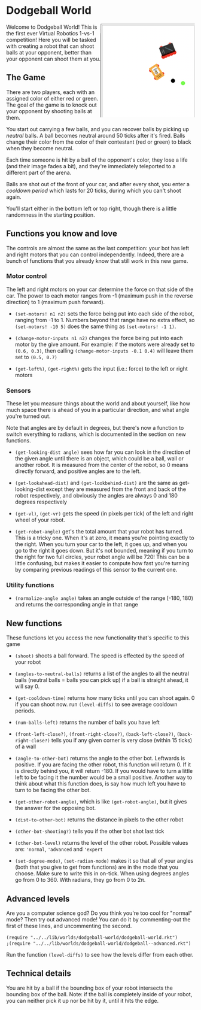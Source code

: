 # Dodgeball World

<img src="./images/img3.png" width="50%" align="right">

Welcome to Dodgeball World! This is the first ever Virtual Robotics
1-vs-1 competition!  Here you will be tasked with creating a robot
that can shoot balls at your opponent, better than your opponent can
shoot them at you.

## The Game

There are two players, each with an assigned color of either red or
green.  The goal of the game is to knock out your opponent by shooting
balls at them.

You start out carrying a few balls, and you can recover balls by
picking up *neutral* balls.  A ball becomes neutral around 50 ticks
after it's fired.  Balls change their color from the color of their
contestant (red or green) to black when they become neutral.

Each time someone is hit by a ball of the opponent's color, they lose
a life (and their image fades a bit), and they're immediately
teleported to a different part of the arena.

Balls are shot out of the front of your car, and after every shot, you
enter a *cooldown period* which lasts for 20 ticks, during which you
can't shoot again.

You'll start either in the bottom left or top right, though there is a
little randomness in the starting position.

## Functions you know and love

The controls are almost the same as the last competition: your bot has
left and right motors that you can control independently.  Indeed,
there are a bunch of functions that you already know that still work
in this new game.

### Motor control

The left and right motors on your car determine the force on that side
of the car.  The power to each motor ranges from -1 (maximum push in
the reverse direction) to 1 (maximum push forward).

- `(set-motors! n1 n2)` sets the force being put into each side of the
  robot, ranging from -1 to 1.  Numbers beyond that range have no
  extra effect, so `(set-motors! -10 5)` does the same thing as
  `(set-motors! -1 1)`.

- `(change-motor-inputs n1 n2)` changes the force being put into each
  motor by the give amount.  For example: if the motors were already
  set to `(0.6, 0.3)`, then calling `(change-motor-inputs -0.1 0.4)`
  will leave them set to `(0.5, 0.7)`

- `(get-left%)`, `(get-right%)` gets the input (i.e.: force) to the
  left or right motors

### Sensors

These let you measure things about the world and about yourself, like
how much space there is ahead of you in a particular direction, and
what angle you're turned out.

Note that angles are by default in degrees, but there's now a function
to switch everything to radians, which is documented in the section on
new functions.

- `(get-looking-dist angle)` sees how far you can look in the
  direction of the given angle until there is an object, which could
  be a ball, wall or another robot. It is measured from the center of
  the robot, so 0 means directly forward, and positive angles are to
  the left.

- `(get-lookahead-dist)` and `(get-lookbehind-dist)` are the same as
  get-looking-dist except they are measured from the front and back of
  the robot respectively, and obviously the angles are always 0 and
  180 degrees respectively

- `(get-vl)`, `(get-vr)` gets the speed (in pixels per tick) of the
  left and right wheel of your robot.

- `(get-robot-angle)` get's the total amount that your robot has
  turned.  This is a tricky one.  When it's at zero, it means you're
  pointing exactly to the right.  When you turn your car to the left,
  it goes up, and when you go to the right it goes down.  But it's not
  bounded, meaning if you turn to the right for two full circles, your
  robot angle will be 720!  This can be a little confusing, but makes
  it easier to compute how fast you're turning by comparing previous
  readings of this sensor to the current one.

### Utility functions

- `(normalize-angle angle)` takes an angle outside of the range [-180,
  180) and returns the corresponding angle in that range

## New functions

These functions let you access the new functionality that's specific
to this game

- `(shoot)` shoots a ball forward. The speed is effected by the speed
  of your robot

- `(angles-to-neutral-balls)` returns a list of the angles to all the
  neutral balls (neutral balls = balls you can pick up) if a ball is
  straight ahead, it will say 0.

- `(get-cooldown-time)` returns how many ticks until you can shoot
  again. 0 if you can shoot now. run `(level-diffs)` to see average
  cooldown periods.

- `(num-balls-left)` returns the number of balls you have left

- `(front-left-close?)`, `(front-right-close?)`, `(back-left-close?)`,
  `(back-right-close?)` tells you if any given corner is very close
  (within 15 ticks) of a wall

- `(angle-to-other-bot)` returns the angle to the other bot. Leftwards
  is positive.  If you are facing the other robot, this function will
  return 0.  If it is directly behind you, it will return -180. If you
  would have to turn a little left to be facing it the number would be
  a small positive. Another way to think about what this function
  does, is say how much left you have to turn to be facing the other
  bot.

- `(get-other-robot-angle)`, which is like `(get-robot-angle)`, but it
  gives the answer for the opposing bot.

- `(dist-to-other-bot)` returns the distance in pixels to the other
  robot

- `(other-bot-shooting?)` tells you if the other bot shot last tick

- `(other-bot-level)` returns the level of the other robot. Possible
  values are: `'normal`, `'advanced` and `'expert`

- `(set-degree-mode)`, `(set-radian-mode)` makes it so that all of
  your angles (both that you give to get from functions) are in the
  mode that you choose. Make sure to write this in on-tick. When using
  degrees angles go from 0 to 360.  With radians, they go from 0 to
  2π.

## Advanced levels

Are you a computer science god?  Do you think you're too cool for
"normal" mode?  Then try out advanced mode!  You can do it by
commenting-out the first of these lines, and uncommenting the second.

```racket
(require "../../lib/worlds/dodgeball-world/dodgeball-world.rkt")
;(require "../../lib/worlds/dodgeball-world/dodgeball--advanced.rkt")
```

Run the function `(level-diffs)` to see how the levels differ from
each other.

## Technical details

You are hit by a ball if the bounding box of your robot intersects the
bounding box of the ball. Note: if the ball is completely inside of
your robot, you can neither pick it up nor be hit by it, until it hits
the edge.
